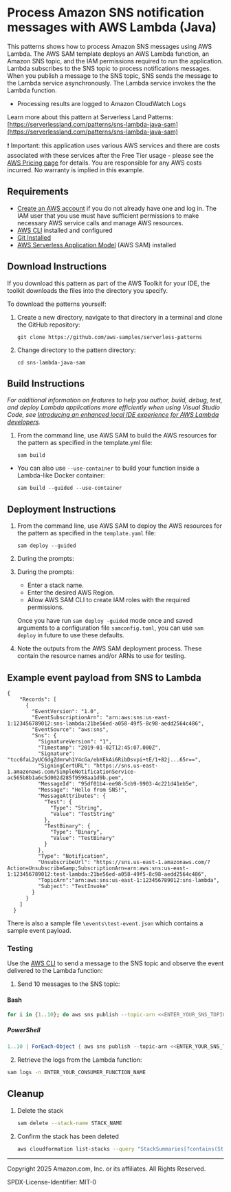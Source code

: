 # Process Amazon SNS notification messages with AWS Lambda (Java)

This patterns shows how to process Amazon SNS messages using AWS Lambda. The AWS SAM template deploys an AWS Lambda function, an Amazon SNS topic, and the IAM permissions required to run the application. Lambda subscribes to the SNS topic to process notifications messages. When you publish a message to the SNS topic, SNS sends the message to the Lambda service asynchronously. The Lambda service invokes the the Lambda function.

- Processing results are logged to Amazon CloudWatch Logs

Learn more about this pattern at Serverless Land Patterns: [https://serverlessland.com/patterns/sns-lambda-java-sam](https://serverlessland.com/patterns/sns-lambda-java-sam)

:heavy_exclamation_mark: Important: this application uses various AWS services and there are costs associated with these services after the Free Tier usage - please see the [AWS Pricing page](https://aws.amazon.com/pricing/) for details. You are responsible for any AWS costs incurred. No warranty is implied in this example.

## Requirements

* [Create an AWS account](https://portal.aws.amazon.com/gp/aws/developer/registration/index.html) if you do not already have one and log in. The IAM user that you use must have sufficient permissions to make necessary AWS service calls and manage AWS resources.
* [AWS CLI](https://docs.aws.amazon.com/cli/latest/userguide/install-cliv2.html) installed and configured
* [Git Installed](https://git-scm.com/book/en/v2/Getting-Started-Installing-Git)
* [AWS Serverless Application Model](https://docs.aws.amazon.com/serverless-application-model/latest/developerguide/serverless-sam-cli-install.html) (AWS SAM) installed

## Download Instructions

If you download this pattern as part of the AWS Toolkit for your IDE, the toolkit downloads the files into the directory you specify.

To download the patterns yourself: 
1. Create a new directory, navigate to that directory in a terminal and clone the GitHub repository:
    ``` 
    git clone https://github.com/aws-samples/serverless-patterns
    ```
1. Change directory to the pattern directory:
    ```
    cd sns-lambda-java-sam
    ```

## Build Instructions

*For additional information on features to help you author, build, debug, test, and deploy Lambda applications more efficiently when using Visual Studio Code, see [Introducing an enhanced local IDE experience for AWS Lambda developers](https://aws.amazon.com/blogs/compute/introducing-an-enhanced-local-ide-experience-for-aws-lambda-developers?trk=2dd77e51-cb93-4970-a61a-5993781e5576&sc_channel=el).*

1. From the command line, use AWS SAM to build the AWS resources for the pattern as specified in the template.yml file:
    ```
    sam build
    ```
* You can also use `--use-container` to build your function inside a Lambda-like Docker container:
    ```
    sam build --guided --use-container
    ```

## Deployment Instructions

1. From the command line, use AWS SAM to deploy the AWS resources for the pattern as specified in the `template.yaml` file:
    ```
    sam deploy --guided
    ```
1. During the prompts:

1. During the prompts:
    * Enter a stack name.
    * Enter the desired AWS Region.
    * Allow AWS SAM CLI to create IAM roles with the required permissions.

    Once you have run `sam deploy -guided` mode once and saved arguments to a configuration file `samconfig.toml`, you can use `sam deploy` in future to use these defaults.

1. Note the outputs from the AWS SAM deployment process. These contain the resource names and/or ARNs to use for testing.
   
## Example event payload from SNS to Lambda

```
{
    "Records": [
      {
        "EventVersion": "1.0",
        "EventSubscriptionArn": "arn:aws:sns:us-east-1:123456789012:sns-lambda:21be56ed-a058-49f5-8c98-aedd2564c486",
        "EventSource": "aws:sns",
        "Sns": {
          "SignatureVersion": "1",
          "Timestamp": "2019-01-02T12:45:07.000Z",
          "Signature": "tcc6faL2yUC6dgZdmrwh1Y4cGa/ebXEkAi6RibDsvpi+tE/1+82j...65r==",
          "SigningCertURL": "https://sns.us-east-1.amazonaws.com/SimpleNotificationService-ac565b8b1a6c5d002d285f9598aa1d9b.pem",
          "MessageId": "95df01b4-ee98-5cb9-9903-4c221d41eb5e",
          "Message": "Hello from SNS!",
          "MessageAttributes": {
            "Test": {
              "Type": "String",
              "Value": "TestString"
            },
            "TestBinary": {
              "Type": "Binary",
              "Value": "TestBinary"
            }
          },
          "Type": "Notification",
          "UnsubscribeUrl": "https://sns.us-east-1.amazonaws.com/?Action=Unsubscribe&amp;SubscriptionArn=arn:aws:sns:us-east-1:123456789012:test-lambda:21be56ed-a058-49f5-8c98-aedd2564c486",
          "TopicArn":"arn:aws:sns:us-east-1:123456789012:sns-lambda",
          "Subject": "TestInvoke"
        }
      }
    ]
  }

```
There is also a sample file `\events\test-event.json` which contains a sample event payload.

### Testing

Use the [AWS CLI](https://aws.amazon.com/cli/) to send a message to the SNS topic and observe the event delivered to the Lambda function:

1. Send 10 messages to the SNS topic:

#### Bash
```bash
for i in {1..10}; do aws sns publish --topic-arn <<ENTER_YOUR_SNS_TOPIC_ARN>> --message "{\"message\": \"Test message-$i\"}"; done
```

##### PowerShell
```PowerShell
1..10 | ForEach-Object { aws sns publish --topic-arn <<ENTER_YOUR_SNS_TOPIC_ARN>> --message "{`"message`": `"Test message-$_`"}" }
```

2. Retrieve the logs from the Lambda function:
```bash
sam logs -n ENTER_YOUR_CONSUMER_FUNCTION_NAME
```

## Cleanup
 
1. Delete the stack
    ```bash
    sam delete --stack-name STACK_NAME
    ```
1. Confirm the stack has been deleted
    ```bash
    aws cloudformation list-stacks --query "StackSummaries[?contains(StackName,'STACK_NAME')].StackStatus"
    ```
----
Copyright 2025 Amazon.com, Inc. or its affiliates. All Rights Reserved.

SPDX-License-Identifier: MIT-0
